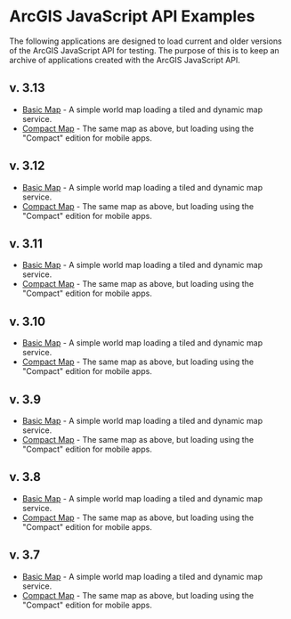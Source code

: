 # ArcGIS JavaScript API Examples

The following applications are designed to load current and older versions of the ArcGIS JavaScript API for testing. The purpose of this is to keep an archive of applications created with the ArcGIS JavaScript API.

## v. 3.13

- [Basic Map](http://raykendo.github.io/ArcGIS_JSAPI_Examples/v3_13/index.html) - A simple world map loading a tiled and dynamic map service.
- [Compact Map](http://raykendo.github.io/ArcGIS_JSAPI_Examples/v3_13/compact.html) - The same map as above, but loading using the "Compact" edition for mobile apps.

## v. 3.12

- [Basic Map](http://raykendo.github.io/ArcGIS_JSAPI_Examples/v3_12/index.html) - A simple world map loading a tiled and dynamic map service.
- [Compact Map](http://raykendo.github.io/ArcGIS_JSAPI_Examples/v3_12/compact.html) - The same map as above, but loading using the "Compact" edition for mobile apps.

## v. 3.11

- [Basic Map](http://raykendo.github.io/ArcGIS_JSAPI_Examples/v3_11/index.html) - A simple world map loading a tiled and dynamic map service.
- [Compact Map](http://raykendo.github.io/ArcGIS_JSAPI_Examples/v3_11/compact.html) - The same map as above, but loading using the "Compact" edition for mobile apps.

## v. 3.10

- [Basic Map](http://raykendo.github.io/ArcGIS_JSAPI_Examples/v3_10/index.html) - A simple world map loading a tiled and dynamic map service.
- [Compact Map](http://raykendo.github.io/ArcGIS_JSAPI_Examples/v3_10/compact.html) - The same map as above, but loading using the "Compact" edition for mobile apps.

## v. 3.9

- [Basic Map](http://raykendo.github.io/ArcGIS_JSAPI_Examples/v3_09/index.html) - A simple world map loading a tiled and dynamic map service.
- [Compact Map](http://raykendo.github.io/ArcGIS_JSAPI_Examples/v3_09/compact.html) - The same map as above, but loading using the "Compact" edition for mobile apps.

## v. 3.8

- [Basic Map](http://raykendo.github.io/ArcGIS_JSAPI_Examples/v3_08/index.html) - A simple world map loading a tiled and dynamic map service.
- [Compact Map](http://raykendo.github.io/ArcGIS_JSAPI_Examples/v3_08/compact.html) - The same map as above, but loading using the "Compact" edition for mobile apps.

## v. 3.7

- [Basic Map](http://raykendo.github.io/ArcGIS_JSAPI_Examples/v3_07/index.html) - A simple world map loading a tiled and dynamic map service.
- [Compact Map](http://raykendo.github.io/ArcGIS_JSAPI_Examples/v3_07/compact.html) - The same map as above, but loading using the "Compact" edition for mobile apps.
